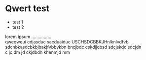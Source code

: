 # Qwert test

* test 1
* test 2

lorem ipsum ................  
qweqweui cdjasduc sacduaiduc USCHSDCBBKJHnlknlvdfvb  
sdcnbkasdcbkbjbakjfvbbvkbn bncjbdc cskdjjcbsd sdcjskdc sdcjdn  
c jc dm jd  ckjdbdh khenmjd mm
